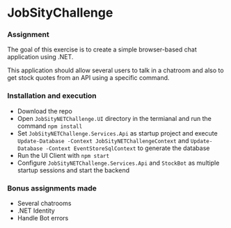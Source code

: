 # JobSityChallenge
### Assignment
The goal of this exercise is to create a simple browser-based chat application using .NET.

This application should allow several users to talk in a chatroom and also to get stock quotes
from an API using a specific command.

### Installation and execution
* Download the repo
* Open `JobSityNETChallenge.UI` directory in the termianal and run the command `npm install`
* Set `JobSityNETChallenge.Services.Api` as startup project and execute `Update-Database -Context JobSityNETChallengeContext` and `Update-Database -Context EventStoreSqlContext` to generate the database
* Run the UI Client with `npm start`
* Configure `JobSityNETChallenge.Services.Api` and `StockBot` as multiple startup sessions and start the backend

### Bonus assignments made
* Several chatrooms
* .NET Identity
* Handle Bot errors
